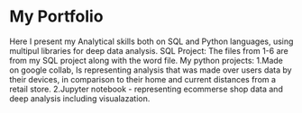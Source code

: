 # My Portfolio
Here I present my Analytical skills both on SQL and Python languages, using multipul libraries for deep data analysis.
SQL Project: The files from 1-6 are from my SQL project along with the word file.
My python projects: 
1.Made on google collab, Is representing analysis that was made over users data by their devices, in comparison to their home and current distances from a retail store.
2.Jupyter notebook - representing ecommerse shop data and deep analysis including visualazation.

